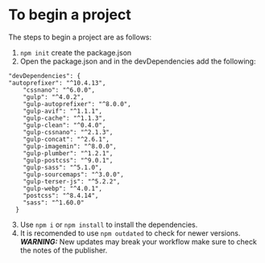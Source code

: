 # To begin a project

The steps to begin a project are as follows:

1. `npm init` create the package.json
2. Open the package.json and in the devDependencies add the following:
```
"devDependencies": {
"autoprefixer": "^10.4.13",
    "cssnano": "^6.0.0",
    "gulp": "^4.0.2",
    "gulp-autoprefixer": "^8.0.0",
    "gulp-avif": "^1.1.1",
    "gulp-cache": "^1.1.3",
    "gulp-clean": "^0.4.0",
    "gulp-cssnano": "^2.1.3",
    "gulp-concat": "^2.6.1",
    "gulp-imagemin": "^8.0.0",
    "gulp-plumber": "^1.2.1",
    "gulp-postcss": "^9.0.1",
    "gulp-sass": "^5.1.0",
    "gulp-sourcemaps": "^3.0.0",
    "gulp-terser-js": "^5.2.2",
    "gulp-webp": "^4.0.1",
    "postcss": "^8.4.14",
    "sass": "^1.60.0"
  }
```

3. Use `npm i` or `npm install` to install the dependencies.
4. It is recomended to use `npm outdated` to check for newer versions. ***WARNING:*** New updates may break your workflow make sure to check the notes of the publisher.